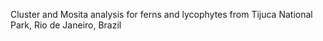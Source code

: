 Cluster and Mosita analysis for ferns and lycophytes from Tijuca National Park, Rio de Janeiro, Brazil
